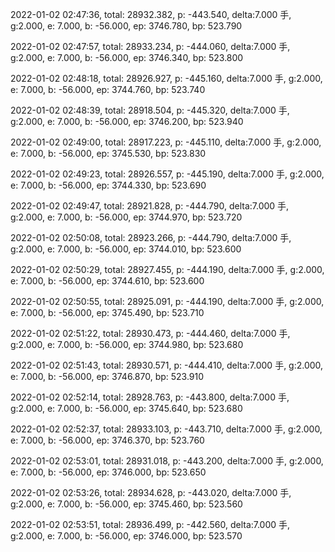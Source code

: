 2022-01-02 02:47:36, total: 28932.382, p: -443.540, delta:7.000 手, g:2.000, e: 7.000, b: -56.000, ep: 3746.780, bp: 523.790

2022-01-02 02:47:57, total: 28933.234, p: -444.060, delta:7.000 手, g:2.000, e: 7.000, b: -56.000, ep: 3746.340, bp: 523.800

2022-01-02 02:48:18, total: 28926.927, p: -445.160, delta:7.000 手, g:2.000, e: 7.000, b: -56.000, ep: 3744.760, bp: 523.740

2022-01-02 02:48:39, total: 28918.504, p: -445.320, delta:7.000 手, g:2.000, e: 7.000, b: -56.000, ep: 3746.200, bp: 523.940

2022-01-02 02:49:00, total: 28917.223, p: -445.110, delta:7.000 手, g:2.000, e: 7.000, b: -56.000, ep: 3745.530, bp: 523.830

2022-01-02 02:49:23, total: 28926.557, p: -445.190, delta:7.000 手, g:2.000, e: 7.000, b: -56.000, ep: 3744.330, bp: 523.690

2022-01-02 02:49:47, total: 28921.828, p: -444.790, delta:7.000 手, g:2.000, e: 7.000, b: -56.000, ep: 3744.970, bp: 523.720

2022-01-02 02:50:08, total: 28923.266, p: -444.790, delta:7.000 手, g:2.000, e: 7.000, b: -56.000, ep: 3744.010, bp: 523.600

2022-01-02 02:50:29, total: 28927.455, p: -444.190, delta:7.000 手, g:2.000, e: 7.000, b: -56.000, ep: 3744.610, bp: 523.600

2022-01-02 02:50:55, total: 28925.091, p: -444.190, delta:7.000 手, g:2.000, e: 7.000, b: -56.000, ep: 3745.490, bp: 523.710

2022-01-02 02:51:22, total: 28930.473, p: -444.460, delta:7.000 手, g:2.000, e: 7.000, b: -56.000, ep: 3744.980, bp: 523.680

2022-01-02 02:51:43, total: 28930.571, p: -444.410, delta:7.000 手, g:2.000, e: 7.000, b: -56.000, ep: 3746.870, bp: 523.910

2022-01-02 02:52:14, total: 28928.763, p: -443.800, delta:7.000 手, g:2.000, e: 7.000, b: -56.000, ep: 3745.640, bp: 523.680

2022-01-02 02:52:37, total: 28933.103, p: -443.710, delta:7.000 手, g:2.000, e: 7.000, b: -56.000, ep: 3746.370, bp: 523.760

2022-01-02 02:53:01, total: 28931.018, p: -443.200, delta:7.000 手, g:2.000, e: 7.000, b: -56.000, ep: 3746.000, bp: 523.650

2022-01-02 02:53:26, total: 28934.628, p: -443.020, delta:7.000 手, g:2.000, e: 7.000, b: -56.000, ep: 3745.460, bp: 523.560

2022-01-02 02:53:51, total: 28936.499, p: -442.560, delta:7.000 手, g:2.000, e: 7.000, b: -56.000, ep: 3746.000, bp: 523.570